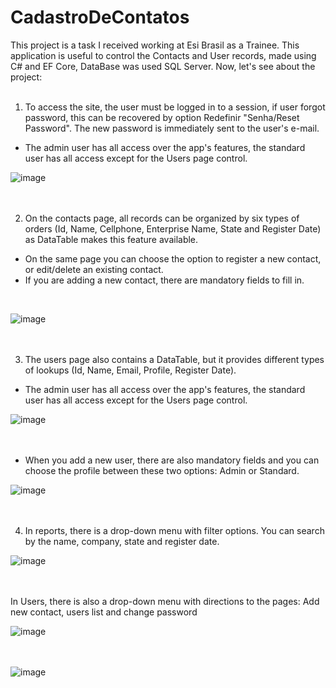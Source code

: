 # CadastroDeContatos
This project is a task I received working at Esi Brasil as a Trainee. 
This application is useful to control the Contacts and User records, made using C# and EF Core, DataBase was used SQL Server. Now, let's see about the project:
<br />
<br />
1. To access the site, the user must be logged in to a session, 
if user forgot password, this can be recovered by option Redefinir "Senha/Reset Password". The new password is immediately sent to the user's e-mail.
- The admin user has all access over the app's features, the standard user has all access except for the Users page control.

![image](https://user-images.githubusercontent.com/91505101/179227395-8ca16a2a-5d83-49cb-86a4-e9cfbb1c884f.png)
<br />
<br />
<br />

2. On the contacts page, all records can be organized by six types of orders (Id, Name, Cellphone, Enterprise Name, State and Register Date) as DataTable makes this feature available.
- On the same page you can choose the option to register a new contact, or edit/delete an existing contact.
- If you are adding a new contact, there are mandatory fields to fill in.
<br />

![image](https://user-images.githubusercontent.com/91505101/179283950-e8830a77-efcb-4b37-9d89-30ae8248372d.png)
<br />
<br />
<br />

3. The users page also contains a DataTable, but it provides different types of lookups (Id, Name, Email, Profile, Register Date).
- The admin user has all access over the app's features, the standard user has all access except for the Users page control. <br />

![image](https://user-images.githubusercontent.com/91505101/179245634-cb6930e5-659c-4d99-ba5d-1237e95bf021.png)
<br />
<br />
<br />

- When you add a new user, there are also mandatory fields and you can choose the profile between these two options: Admin or Standard. <br />

![image](https://user-images.githubusercontent.com/91505101/179245794-36783d9f-ed0e-45e1-a4f0-32067dac6494.png)
<br />
<br />
<br />

4. In reports, there is a drop-down menu with filter options. You can search by the name, company, state and register date.

![image](https://user-images.githubusercontent.com/91505101/179245246-04837eda-eb0b-4375-910f-1b21d7929d9c.png)
<br />
<br />
<br />

In Users, there is also a drop-down menu with directions to the pages: Add new contact, users list and change password

![image](https://user-images.githubusercontent.com/91505101/179245354-1d0829b9-467f-4287-8afb-248d8bf513d1.png)
<br />
<br />
<br />

![image](https://user-images.githubusercontent.com/91505101/179227912-16a9b02a-2214-443a-84e4-989f980f0028.png)
<br />
<br />
<br />

